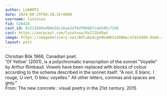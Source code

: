 ```yaml
---
author: LUANOTX
date: 2024-08-29T08:28:31+0000
username: luzotxoa
fid: 526424
cast_id: 0x211b49ad08e56c16ae2df6df06bb7cab2dbc72d6
cast: https://warpcast.com/luzotxoa/0x211b49ad
image: https://imagedelivery.net/BXluQx4ige9GuW0Ia56BHw/a7d1d489-d4eb-467f-88c8-6fa1afd0d400/original
layout: post
---
```

Christian Bök 1966, Canadian poet.   
 'Of Yellow' (2001), is a polychromatic transcription of the sonnet "Voyelle" by Arthur Rimbaud. Vowels have been replaced with blocks of colour according to the schema described in the sonnet itself: "A noir, E blanc. I rouge, U vert, O bleu: voyelles." All other letters, commas and spaces are grey."  
From: The new concrete : visual poetry in the 21st century.  2015  

<img src='https://imagedelivery.net/BXluQx4ige9GuW0Ia56BHw/a7d1d489-d4eb-467f-88c8-6fa1afd0d400/original' alt='' referrerpolicy='no-referrer'/>